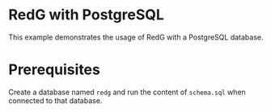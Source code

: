 # RedG with PostgreSQL

This example demonstrates the usage of RedG with a PostgreSQL database.

# Prerequisites

Create a database named `redg` and run the content of `schema.sql` when connected to that
database.